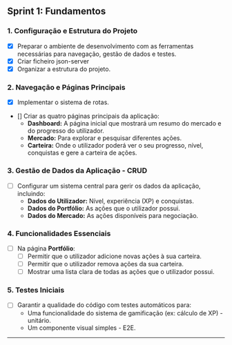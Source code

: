 ## Sprint 1: Fundamentos

### 1. Configuração e Estrutura do Projeto
- [x] Preparar o ambiente de desenvolvimento com as ferramentas necessárias para navegação, gestão de dados e testes.
- [x] Criar ficheiro json-server 
- [x] Organizar a estrutura do projeto. 

### 2. Navegação e Páginas Principais
- [x] Implementar o sistema de rotas.
- [] Criar as quatro páginas principais da aplicação:
  - **Dashboard:** A página inicial que mostrará um resumo do mercado e do progresso do utilizador.
  - **Mercado:** Para explorar e pesquisar diferentes ações.
  - **Carteira:** Onde o utilizador poderá ver o seu progresso, nível, conquistas e gere a carteira de ações.

### 3. Gestão de Dados da Aplicação - CRUD
- [ ] Configurar um sistema central para gerir os dados da aplicação, incluindo:
  - **Dados do Utilizador:** Nível, experiência (XP) e conquistas.
  - **Dados do Portfólio:** As ações que o utilizador possui.
  - **Dados do Mercado:** As ações disponíveis para negociação.

### 4. Funcionalidades Essenciais
- [ ] Na página **Portfólio**:
  - [ ] Permitir que o utilizador adicione novas ações à sua carteira.
  - [ ] Permitir que o utilizador remova ações da sua carteira.
  - [ ] Mostrar uma lista clara de todas as ações que o utilizador possui.

### 5. Testes Iniciais
- [ ] Garantir a qualidade do código com testes automáticos para:
  - Uma funcionalidade do sistema de gamificação (ex: cálculo de XP) - unitário.
  - Um componente visual simples - E2E.

---

